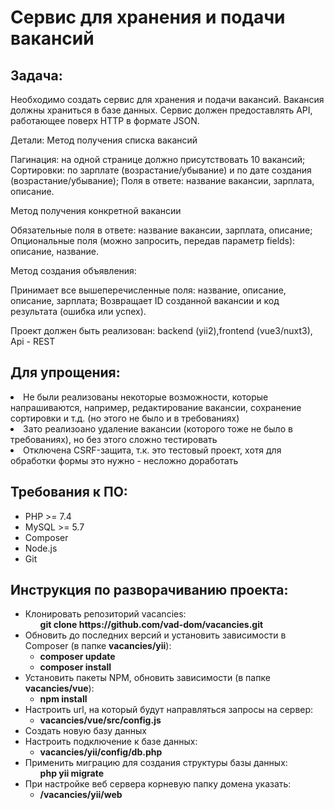 <h1>Сервис для хранения и подачи вакансий</h1>

<h2>Задача:</h2>
Необходимо создать сервис для хранения и подачи вакансий. Вакансия должны храниться в базе данных. Сервис должен предоставлять API, работающее поверх HTTP в формате JSON.

Детали:
Метод получения списка вакансий

Пагинация: на одной странице должно присутствовать 10 вакансий;
Cортировки: по зарплате (возрастание/убывание) и по дате создания (возрастание/убывание);
Поля в ответе: название вакансии, зарплата, описание.

Метод получения конкретной вакансии

Обязательные поля в ответе: название вакансии, зарплата, описание;
Опциональные поля (можно запросить, передав параметр fields): описание, название.

Метод создания объявления:

Принимает все вышеперечисленные поля: название, описание, описание, зарплата;
Возвращает ID созданной вакансии и код результата (ошибка или успех).

Проект должен быть реализован: backend (yii2),frontend (vue3/nuxt3), Api - REST

<h2>Для упрощения:</h2>
  <li>Не были реализованы некоторые возможности, которые напрашиваются, например, редактирование вакансии, сохранение сортировки и т.д. (но этого не было и в требованиях)</li>
  <li>Зато реализоано удаление вакансии (которого тоже не было в требованиях), но без этого сложно тестировать</li>
  <li>Отключена CSRF-защита, т.к. это тестовый проект, хотя для обработки формы это нужно - несложно доработать</li>

<h2>Требования к ПО:</h2>
<ul>
  <li>PHP >= 7.4</li>
  <li>MySQL >= 5.7</li>
  <li>Composer</li>
  <li>Node.js</li>
  <li>Git</li>
</ul>

<h2>Инструкция по разворачиванию проекта:</h2>
<ul>
  <li>
    Клонировать репозиторий vacancies: 
    <ul>
      <b>git clone https://github.com/vad-dom/vacancies.git</b>
    </ul>
  </li>
  <li>
    Обновить до последних версий и установить зависимости в Composer (в папке <b>vacancies/yii</b>): 
    <ul>
      <li><b>composer update</b></li>
      <li><b>composer install</b></li>
    </ul>
  </li>
  <li>
    Установить пакеты NPM, обновить зависимости (в папке <b>vacancies/vue</b>): 
    <ul>
      <li><b>npm install</b></li>
    </ul>
  </li>
  <li>
    Настроить url, на который будут направляться запросы на сервер:
    <ul>
      <li><b>vacancies/vue/src/config.js</b></li>
    </ul>
  </li>
  <li>Создать новую базу данных</li>
  <li>
    Настроить подключение к базе данных:
    <ul>
      <li><b>vacancies/yii/config/db.php</b></li>
    </ul>
  </li>
  <li>
    Применить миграцию для создания структуры базы данных:
    <ul>
      <b>php yii migrate</b>
    </ul>
  </li>
  <li>
    При настройке веб сервера корневую папку домена указать: 
    <ul>
      <li><b>/vacancies/yii/web</b></li>
    </ul>
  </li>
</ul>
